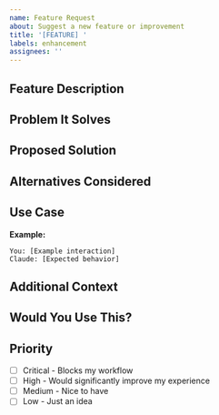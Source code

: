 ```yaml
---
name: Feature Request
about: Suggest a new feature or improvement
title: '[FEATURE] '
labels: enhancement
assignees: ''
---
```


## Feature Description
<!-- What feature would you like to see? -->

## Problem It Solves
<!-- What problem does this solve? Why do you need this? -->

## Proposed Solution
<!-- How do you think it should work? -->

## Alternatives Considered
<!-- Other ways to solve this problem -->

## Use Case
<!-- Describe a real scenario where you'd use this -->

**Example:**
```
You: [Example interaction]
Claude: [Expected behavior]
```

## Additional Context
<!-- Screenshots, mockups, related issues, etc. -->

## Would You Use This?
<!-- Be honest - would this actually solve your problem? -->

## Priority
<!-- How important is this to you? -->
- [ ] Critical - Blocks my workflow
- [ ] High - Would significantly improve my experience  
- [ ] Medium - Nice to have
- [ ] Low - Just an idea